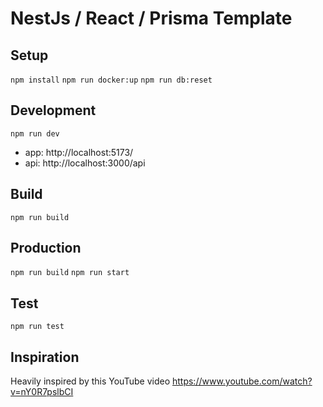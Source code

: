 # NestJs / React / Prisma Template

## Setup

`npm install`
`npm run docker:up`
`npm run db:reset`

## Development

`npm run dev`

- app: http://localhost:5173/
- api: http://localhost:3000/api

## Build

`npm run build`

## Production

`npm run build`
`npm run start`

## Test

`npm run test`

## Inspiration

Heavily inspired by this YouTube video https://www.youtube.com/watch?v=nY0R7pslbCI

